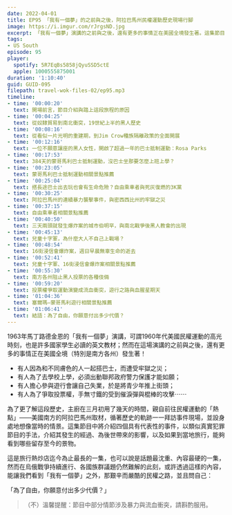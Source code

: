 ```yaml
---
date: 2022-04-01
title: EP95 「我有一個夢」的之前與之後，阿拉巴馬州民權運動歷史現場行腳
image: https://i.imgur.com/rJrgsND.jpg
excerpt: 「我有一個夢」演講的之前與之後，還有更多的事情正在美國全境發生著。這集節目中將重返1960年代民權運動的熱點——阿拉巴馬州，介紹四個具有代表性的事件，以類似真實犯罪節目的手法，介紹其發生的經過、為後世帶來的影響，以及如果到當地旅行，能夠看到哪些留存至今的景物。
tags:
- US South
episode: 95
player:
  spotify: 5R7EqBs5858jQyuSSD5ctE
  apple: 1000555875001
duration: '1:10:40'
guid: GUID-095
filepath: travel-wok-files-02/ep95.mp3
timeline:
- time: '00:00:20'
  text: 開場前言，節目介紹與踏上這段旅程的原因
- time: '00:04:25'
  text: 從奴隸貿易到南北衝突，19世紀上半的黑人歷史
- time: '00:08:16'
  text: 從看似一片光明的重建期，到Jim Crow種族隔離政策的全面開展
- time: '00:12:16'
  text: 一位不願意讓座的黑人女性，開啟了超過一年的巴士抵制運動：Rosa Parks
- time: '00:17:53'
  text: 384天的蒙哥馬利巴士抵制運動，沒巴士坐那要怎麼上班上學？
- time: '00:23:05'
  text: 蒙哥馬利巴士抵制運動相關景點推薦
- time: '00:25:04'
  text: 搭長途巴士出去玩也會有生命危險？自由乘車者與死灰復燃的3K黨
- time: '00:30:25'
  text: 阿拉巴馬州的連續暴力襲擊事件，與密西西比州的牢獄之災
- time: '00:37:15'
  text: 自由乘車者相關景點推薦
- time: '00:40:50'
  text: 三天兩頭就發生爆炸案的城市伯明罕，與南北戰爭後黑人教會的出現
- time: '00:45:13'
  text: 兒童十字軍，為什麼大人不自己上戰場？
- time: '00:48:54'
  text: 16街浸信會爆炸案，週日早晨無辜生命的逝去
- time: '00:52:41'
  text: 兒童十字軍、16街浸信會爆炸案相關景點推薦
- time: '00:55:30'
  text: 南方各州阻止黑人投票的各種伎倆
- time: '00:59:20'
  text: 投票權爭取運動演變成流血衝突，遊行之路與血腥星期天
- time: '01:04:36'
  text: 塞爾瑪—蒙哥馬利遊行相關景點推薦
- time: '01:06:41'
  text: 結語：為了自由，你願意付出多少代價？
---
```

1963年馬丁路德金恩的「我有一個夢」演講，可謂1960年代美國民權運動的高光時刻，也是許多國家學生必讀的英文教材；然而在這場演講的之前與之後，還有更多的事情正在美國全境（特別是南方各州）發生著！

* 有人因為和不同膚色的人一起搭巴士，而遭受牢獄之災；
* 有人為了去學校上學，必須出動聯邦政府警力保護才能如願；
* 有人擔心參與遊行會讓自己失業，於是將青少年推上街頭；
* 有人為了爭取投票權，手無寸鐵的受到催淚彈與棍棒的攻擊⋯⋯

為了更了解這段歷史，主廚在三月初用了幾天的時間，親自前往民權運動的「熱點」——美國南方的阿拉巴馬州取材，循著歷史的軌跡一一拜訪事件現場，並設身處地想像當時的情景。這集節目中將介紹四個具有代表性的事件，以類似真實犯罪節目的手法，介紹其發生的經過、為後世帶來的影響，以及如果到當地旅行，能夠看到哪些留存至今的景物。

這是旅行熱炒店迄今為止最長的一集，也可以說是話題最沈重、內容最硬的一集，然而在烏俄戰爭持續進行、各國族群議題仍然難解的此刻，或許透過這樣的內容，能讓我們看到「我有一個夢」之外，那艱辛而嚴酷的民權之路，並且問自己：

「為了自由，你願意付出多少代價？」

> （不）溫馨提醒：節目中部分情節涉及暴力與流血衝突，請斟酌服用。
